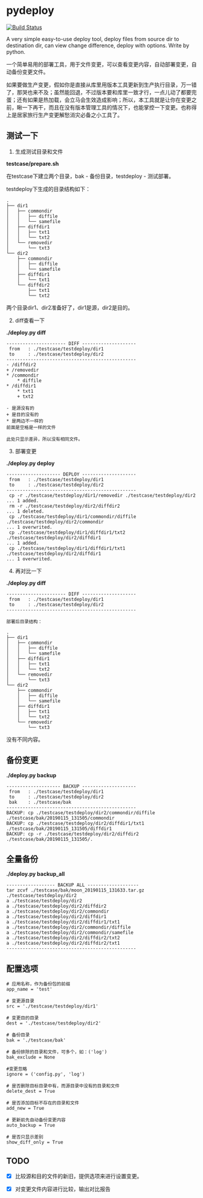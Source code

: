 # pydeploy

[![Build Status](https://travis-ci.com/watchingheart/pydeploy.svg?branch=master)](https://travis-ci.com/watchingheart/pydeploy)

A very simple easy-to-use deploy tool, deploy files from source dir to destination dir, can view change difference, deploy with options. Write by python.

一个简单易用的部署工具，用于文件变更，可以查看变更内容，自动部署变更，自动备份变更文件。

如果要做生产变更，假如你是直接从库里用版本工具更新到生产执行目录，万一错了，那哭也来不及；虽然能回退，不过版本要和库里一致才行，一点儿动了都要完蛋；还有如果是热加载，会立马会生效造成影响；所以，本工具就是让你在变更之前，瞅一下再干，而且在没有版本管理工具的情况下，也能掌控一下变更。也称得上是居家旅行生产变更解愁消灾必备之小工具了。

## 测试一下

1. 生成测试目录和文件

**testcase/prepare.sh**

在testcase下建立两个目录，bak - 备份目录，testdeploy - 测试部署。

testdeploy下生成的目录结构如下：

    .
    ├── dir1
    │   ├── commondir
    │   │   ├── diffile
    │   │   └── samefile
    │   ├── diffdir1
    │   │   ├── txt1
    │   │   └── txt2
    │   └── removedir
    │       └── txt3
    └── dir2
        ├── commondir
        │   ├── diffile
        │   └── samefile
        ├── diffdir1
        │   └── txt1
        └── diffdir2
            ├── txt1
            └── txt2

两个目录dir1、dir2准备好了，dir1是源，dir2是目的。

2. diff查看一下

**./deploy.py diff**

    ---------------------- DIFF --------------------
     from 	: ./testcase/testdeploy/dir1
     to 	: ./testcase/testdeploy/dir2
    ------------------------------------------------
    - /diffdir2
    + /removedir
    * /commondir
        * diffile
    * /diffdir1
        * txt1
        + txt2
        
    - 是源没有的
    + 是目的没有的
    * 是两边不一样的
    前面是空格是一样的文件
    
    此处只显示差异，所以没有相同文件。
    
        
3. 部署变更

**./deploy.py deploy**

    -------------------- DEPLOY --------------------
     from 	: ./testcase/testdeploy/dir1
     to 	: ./testcase/testdeploy/dir2
    ------------------------------------------------
     cp -r ./testcase/testdeploy/dir1/removedir ./testcase/testdeploy/dir2
    ... 1 added.
     rm -r ./testcase/testdeploy/dir2/diffdir2
    ... 1 deleted.
     cp ./testcase/testdeploy/dir1/commondir/diffile ./testcase/testdeploy/dir2/commondir
    ... 1 overwrited.
     cp ./testcase/testdeploy/dir1/diffdir1/txt2 ./testcase/testdeploy/dir2/diffdir1
    ... 1 added.
     cp ./testcase/testdeploy/dir1/diffdir1/txt1 ./testcase/testdeploy/dir2/diffdir1
    ... 1 overwrited.
    
 4. 再对比一下
 
 **./deploy.py diff**

    ---------------------- DIFF --------------------
     from 	: ./testcase/testdeploy/dir1
     to 	: ./testcase/testdeploy/dir2
    ------------------------------------------------
    
    部署后目录结构：
    
    .
    ├── dir1
    │   ├── commondir
    │   │   ├── diffile
    │   │   └── samefile
    │   ├── diffdir1
    │   │   ├── txt1
    │   │   └── txt2
    │   └── removedir
    │       └── txt3
    └── dir2
        ├── commondir
        │   ├── diffile
        │   └── samefile
        ├── diffdir1
        │   ├── txt1
        │   └── txt2
        └── removedir
            └── txt3

没有不同内容。

## 备份变更

**./deploy.py backup**

    -------------------- BACKUP --------------------
     from 	: ./testcase/testdeploy/dir1
     to 	: ./testcase/testdeploy/dir2
     bak 	: ./testcase/bak
    ------------------------------------------------
    BACKUP: cp ./testcase/testdeploy/dir2/commondir/diffile ./testcase/bak/20190115_131505/commondir
    BACKUP: cp ./testcase/testdeploy/dir2/diffdir1/txt1 ./testcase/bak/20190115_131505/diffdir1
    BACKUP: cp -r ./testcase/testdeploy/dir2/diffdir2 ./testcase/bak/20190115_131505/.

## 全量备份

**./deploy.py backup_all**

    ------------------ BACKUP ALL -------------------
    tar zcvf ./testcase/bak/moon_20190115_131633.tar.gz ./testcase/testdeploy/dir2
    a ./testcase/testdeploy/dir2
    a ./testcase/testdeploy/dir2/diffdir2
    a ./testcase/testdeploy/dir2/commondir
    a ./testcase/testdeploy/dir2/diffdir1
    a ./testcase/testdeploy/dir2/diffdir1/txt1
    a ./testcase/testdeploy/dir2/commondir/diffile
    a ./testcase/testdeploy/dir2/commondir/samefile
    a ./testcase/testdeploy/dir2/diffdir2/txt2
    a ./testcase/testdeploy/dir2/diffdir2/txt1
    ------------------------------------------------

## 配置选项

    # 应用名称，作为备份包的前缀
    app_name = 'test'

    # 变更源目录
    src = './testcase/testdeploy/dir1'
    
    # 变更目的目录
    dest = './testcase/testdeploy/dir2'
    
    # 备份目录
    bak = './testcase/bak'
    
    # 备份排除的目录和文件，可多个，如：('log')
    bak_exclude = None

    #变更忽略
    ignore = ('config.py', 'log')

    # 是否删除目标目录中有，而源目录中没有的目录和文件
    delete_dest = True

    # 是否添加目标不存在的目录和文件
    add_new = True

    # 更新前先自动备份变更内容
    auto_backup = True

    # 是否只显示差别
    show_diff_only = True

## TODO

 - [X] 比较源和目的文件的新旧，提供选项来进行设置变更。

 - [X] 对变更文件内容进行比较，输出对比报告

